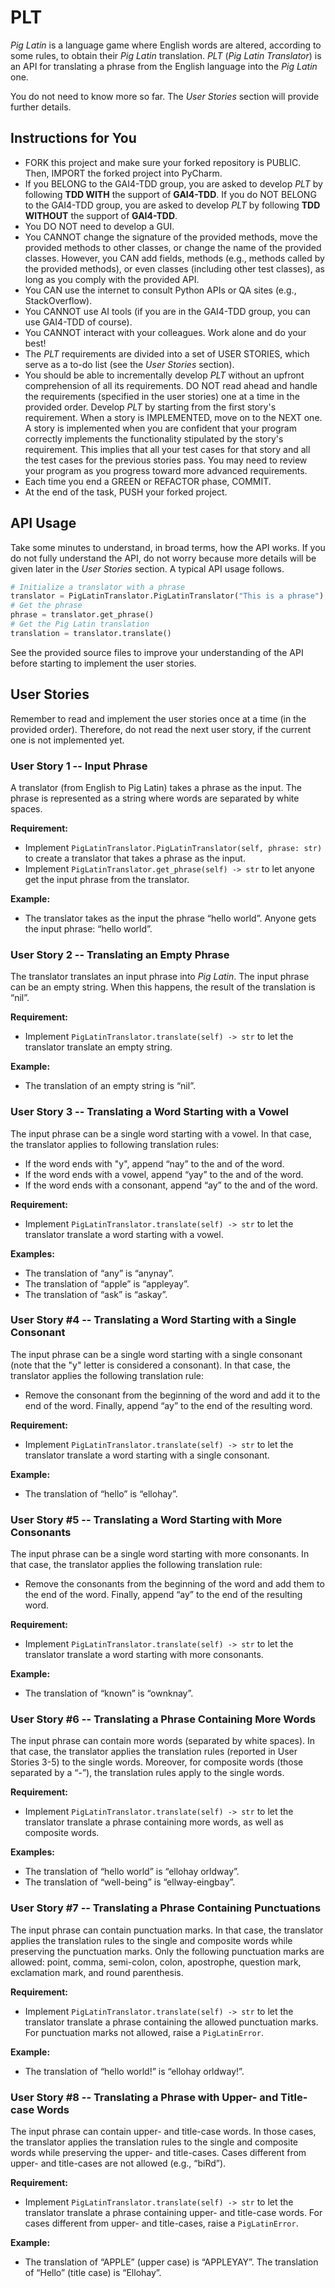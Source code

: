 # PLT
_Pig Latin_ is a language game where English words are altered, according to some rules, to obtain their _Pig Latin_ translation. _PLT_ (_Pig Latin Translator_) is an API for translating a phrase from the English language into the _Pig Latin_ one.

You do not need to know more so far. The _User Stories_ section will provide further details.

## Instructions for You
* FORK this project and make sure your forked repository is PUBLIC. Then, IMPORT the forked project into PyCharm.
* If you BELONG to the GAI4-TDD group, you are asked to develop _PLT_ by following **TDD WITH** the support of **GAI4-TDD**. If you do NOT BELONG to the GAI4-TDD group, you are asked to develop _PLT_ by following **TDD WITHOUT** the support of **GAI4-TDD**.
* You DO NOT need to develop a GUI.
* You CANNOT change the signature of the provided methods, move the provided methods to other classes, or change the name of the provided classes. However, you CAN add fields, methods (e.g., methods called by the provided methods), or even classes (including other test classes), as long as you comply with the provided API.
* You CAN use the internet to consult Python APIs or QA sites (e.g., StackOverflow).
* You CANNOT use AI tools (if you are in the GAI4-TDD group, you can use GAI4-TDD of course).
* You CANNOT interact with your colleagues. Work alone and do your best!
* The _PLT_ requirements are divided into a set of USER STORIES, which serve as a to-do list (see the _User Stories_ section).
* You should be able to incrementally develop _PLT_ without an upfront comprehension of all its requirements. DO NOT read ahead and handle the requirements (specified in the user stories) one at a time in the provided order. Develop _PLT_ by starting from the first story's requirement. When a story is IMPLEMENTED, move on to the NEXT one. A story is implemented when you are confident that your program correctly implements the functionality stipulated by the story's requirement. This implies that all your test cases for that story and all the test cases for the previous stories pass. You may need to review your program as you progress toward more advanced requirements.
* Each time you end a GREEN or REFACTOR phase, COMMIT.
* At the end of the task, PUSH your forked project.

## API Usage
Take some minutes to understand, in broad terms, how the API works. If you do not fully understand the API, do not worry because more details will be given later in the _User Stories_ section. A typical API usage follows.

```python
# Initialize a translator with a phrase
translator = PigLatinTranslator.PigLatinTranslator("This is a phrase")
# Get the phrase
phrase = translator.get_phrase()
# Get the Pig Latin translation
translation = translator.translate()
```

See the provided source files to improve your understanding of the API before starting to implement the user stories. 

## User Stories
Remember to read and implement the user stories once at a time (in the provided order). Therefore, do not read the next user story, if the current one is not implemented yet.

### User Story 1 -- Input Phrase
A translator (from English to Pig Latin) takes a phrase as the input. The phrase is represented as a string where words are separated by white spaces.

**Requirement:** 
* Implement `PigLatinTranslator.PigLatinTranslator(self, phrase: str)` to create a translator that takes a phrase as the input. 
* Implement `PigLatinTranslator.get_phrase(self) -> str` to let anyone get the input phrase from the translator.
 
**Example:** 
* The translator takes as the input the phrase “hello world”. Anyone gets the input phrase: “hello world”.

### User Story 2 -- Translating an Empty Phrase
The translator translates an input phrase into _Pig Latin_. The input phrase can be an empty string. When this happens, the result of the translation is “nil”.

**Requirement:** 
* Implement `PigLatinTranslator.translate(self) -> str` to let the translator translate an empty string.

**Example:** 
* The translation of an empty string is “nil”.

### User Story 3 -- Translating a Word Starting with a Vowel
The input phrase can be a single word starting with a vowel. In that case, the translator applies to following translation rules:
* If the word ends with "y", append “nay” to the and of the word.
* If the word ends with a vowel, append “yay” to the and of the word.
* If the word ends with a consonant, append “ay” to the and of the word.

**Requirement:** 
* Implement `PigLatinTranslator.translate(self) -> str` to let the translator translate a word starting with a vowel.

**Examples:** 
* The translation of “any” is “anynay”.
* The translation of “apple” is “appleyay”.
* The translation of “ask” is “askay”. 

### User Story #4 -- Translating a Word Starting with a Single Consonant
The input phrase can be a single word starting with a single consonant (note that the "y" letter is considered a consonant). In that case, the translator applies the following translation rule:
* Remove the consonant from the beginning of the word and add it to the end of the word. Finally, append “ay” to the end of the resulting word.

**Requirement:** 
* Implement `PigLatinTranslator.translate(self) -> str` to let the translator translate a word starting with a single consonant.

**Example:** 
* The translation of “hello” is “ellohay”.

### User Story #5 -- Translating a Word Starting with More Consonants
The input phrase can be a single word starting with more consonants. In that case, the translator applies the following translation rule:
* Remove the consonants from the beginning of the word and add them to the end of the word. Finally, append “ay” to the end of the resulting word.

**Requirement:** 
* Implement `PigLatinTranslator.translate(self) -> str` to let the translator translate a word starting with more consonants.

**Example:** 
* The translation of “known” is “ownknay”.

### User Story #6 -- Translating a Phrase Containing More Words
The input phrase can contain more words (separated by white spaces). In that case, the translator applies the translation rules (reported in User Stories 3-5) to the single words. Moreover, for composite words (those separated by a “-”), the translation rules apply to the single words.

**Requirement:** 
* Implement `PigLatinTranslator.translate(self) -> str` to let the translator translate a phrase containing more words, as well as composite words. 

**Examples:** 
* The translation of “hello world” is “ellohay orldway”. 
* The translation of “well-being” is “ellway-eingbay”.

### User Story #7 -- Translating a Phrase Containing Punctuations
The input phrase can contain punctuation marks. In that case, the translator applies the translation rules to the single and composite words while preserving the punctuation marks. Only the following punctuation marks are allowed: point, comma, semi-colon, colon, apostrophe, question mark, exclamation mark, and round parenthesis.

**Requirement:**  
* Implement `PigLatinTranslator.translate(self) -> str` to let the translator translate a phrase containing the allowed punctuation marks. For punctuation marks not allowed, raise a `PigLatinError`.

**Example:** 
* The translation of “hello world!” is “ellohay orldway!”.

### User Story #8 -- Translating a Phrase with Upper- and Title-case Words
The input phrase can contain upper- and title-case words. In those cases, the translator applies the translation rules to the single and composite words while preserving the upper- and title-cases. Cases different from upper- and title-cases are not allowed (e.g., “biRd”).

**Requirement:** 
* Implement `PigLatinTranslator.translate(self) -> str` to let the translator translate a phrase containing upper- and title-case words. For cases different from upper- and title-cases, raise a `PigLatinError`.

**Example:** 
* The translation of “APPLE” (upper case) is “APPLEYAY”. The translation of “Hello” (title case) is “Ellohay”.

